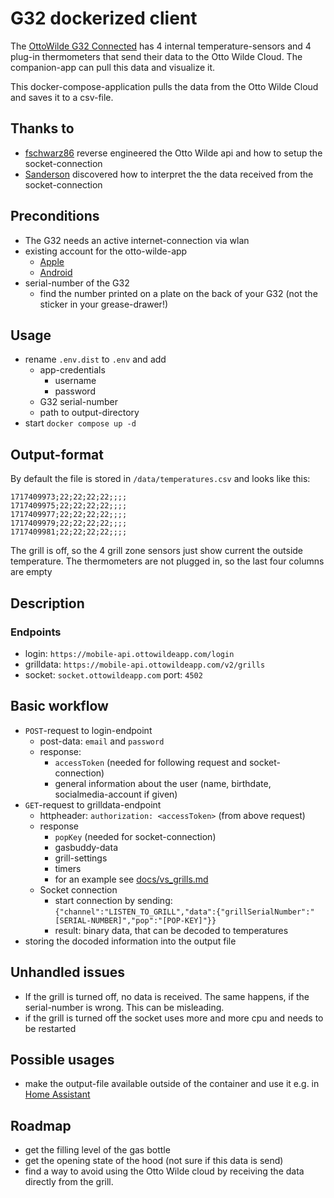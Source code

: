 # G32 dockerized client

The [OttoWilde G32 Connected](https://www.ottowildegrillers.com/products/g32-connected-gasgrill?variant=39705156092066) 
has 4 internal temperature-sensors and 4 plug-in thermometers that send their data to the Otto Wilde Cloud. The
companion-app can pull this data and visualize it.

This docker-compose-application pulls the data from the Otto Wilde Cloud and saves it to a csv-file.

## Thanks to

* [fschwarz86](https://github.com/fschwarz86) reverse engineered the Otto Wilde api and how to setup the 
socket-connection
* [Sanderson](https://www.grillsportverein.de/forum/members/sandorson.162581/) discovered how to interpret the the 
data received from the socket-connection

## Preconditions

* The G32 needs an active internet-connection via wlan
* existing account for the otto-wilde-app
  * [Apple](https://apps.apple.com/de/app/otto-wilde-app/id1515540095)
  * [Android](https://play.google.com/store/apps/details?id=com.otto.application&hl=de&gl=US&pli=1)
* serial-number of the G32
  * find the number printed on a plate on the back of your G32 (not the sticker in your grease-drawer!)

## Usage
* rename `.env.dist` to `.env` and add 
  * app-credentials
    * username
    * password
  * G32 serial-number
  * path to output-directory
* start `docker compose up -d`

## Output-format
By default the file is stored in `/data/temperatures.csv` and looks like this:

```
1717409973;22;22;22;22;;;;
1717409975;22;22;22;22;;;;
1717409977;22;22;22;22;;;;
1717409979;22;22;22;22;;;;
1717409981;22;22;22;22;;;;
```

The grill is off, so the 4 grill zone sensors just show current the outside temperature. The thermometers are not plugged in, so the 
last four columns are empty

## Description

### Endpoints
* login: `https://mobile-api.ottowildeapp.com/login`
* grilldata: `https://mobile-api.ottowildeapp.com/v2/grills`
* socket: `socket.ottowildeapp.com` port: `4502`

## Basic workflow

* `POST`-request to login-endpoint
  * post-data: `email` and `password`  
  * response: 
    * `accessToken` (needed for following request and socket-connection)
    * general information about the user (name, birthdate, socialmedia-account if given)
* `GET`-request to grilldata-endpoint
  * httpheader: `authorization: <accessToken>` (from above request)
  * response
    * `popKey` (needed for socket-connection)
    * gasbuddy-data
    * grill-settings
    * timers
    * for an example see [docs/vs_grills.md]()
  * Socket connection 
    * start connection by sending: `{"channel":"LISTEN_TO_GRILL","data":{"grillSerialNumber":"[SERIAL-NUMBER]","pop":"[POP-KEY]"}}`
    * result: binary data, that can be decoded to temperatures
* storing the docoded information into the output file


## Unhandled issues
* If the grill is turned off, no data is received. The same happens, if the serial-number is wrong. 
This can be misleading.
* if the grill is turned off the socket uses more and more cpu and needs to be restarted

## Possible usages
* make the output-file available outside of the container and use it e.g. in [Home Assistant](https://www.home-assistant.io/)

## Roadmap
* get the filling level of the gas bottle
* get the opening state of the hood (not sure if this data is send)
* find a way to avoid using the Otto Wilde cloud by receiving the data directly from the grill.
